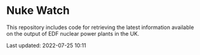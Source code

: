 # Nuke Watch

This repository includes code for retrieving the latest information available on the output of EDF nuclear power plants in the UK.

Last updated: 2022-07-25 10:11